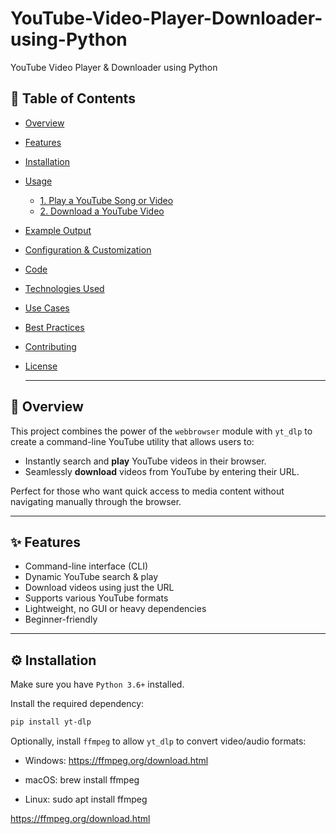 # YouTube-Video-Player-Downloader-using-Python
YouTube Video Player &amp; Downloader using Python

 ## 📌 Table of Contents
- [Overview](#-overview)
- [Features](#-features)
- [Installation](#️-installation)
- [Usage](#-usage)
  - [1. Play a YouTube Song or Video](#1-play-a-youtube-song-or-video)
  - [2. Download a YouTube Video](#2-download-a-youtube-video)
- [Example Output](#-example-output)
- [Configuration & Customization](#-configuration--customization)
- [Code](#-code)
- [Technologies Used](#-technologies-used)
- [Use Cases](#-use-cases)
- [Best Practices](#-best-practices)
- [Contributing](#-contributing)
- [License](#-license)

  ---

## 📖 Overview

This project combines the power of the `webbrowser` module with `yt_dlp` to create a command-line YouTube utility that allows users to:
- Instantly search and **play** YouTube videos in their browser.
- Seamlessly **download** videos from YouTube by entering their URL.

Perfect for those who want quick access to media content without navigating manually through the browser.

---

## ✨ Features

- Command-line interface (CLI)
- Dynamic YouTube search & play
- Download videos using just the URL
- Supports various YouTube formats
- Lightweight, no GUI or heavy dependencies
- Beginner-friendly  

---

## ⚙️ Installation

Make sure you have `Python 3.6+` installed.

Install the required dependency:

```bash
pip install yt-dlp
```
Optionally, install `ffmpeg` to allow `yt_dlp` to convert video/audio formats:

- Windows: https://ffmpeg.org/download.html

- macOS: brew install ffmpeg

- Linux: sudo apt install ffmpeg

https://ffmpeg.org/download.html
